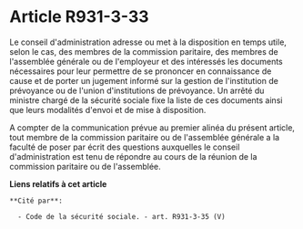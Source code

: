 # Article R931-3-33

Le conseil d'administration adresse ou met à la disposition en temps utile, selon le cas, des membres de la commission
paritaire, des membres de l'assemblée générale ou de l'employeur et des intéressés les documents nécessaires pour leur
permettre de se prononcer en connaissance de cause et de porter un jugement informé sur la gestion de l'institution de
prévoyance ou de l'union d'institutions de prévoyance. Un arrêté du ministre chargé de la sécurité sociale fixe la liste de
ces documents ainsi que leurs modalités d'envoi et de mise à disposition.

A compter de la communication prévue au premier alinéa du présent article, tout membre de la commission paritaire ou de
l'assemblée générale a la faculté de poser par écrit des questions auxquelles le conseil d'administration est tenu de
répondre au cours de la réunion de la commission paritaire ou de l'assemblée.

**Liens relatifs à cet article**

	**Cité par**:

	  - Code de la sécurité sociale. - art. R931-3-35 (V)
